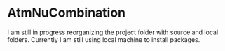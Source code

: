 # AtmNuCombination

I am still in progress reorganizing the project folder with source and local folders. Currently I am still using local machine to install packages.
